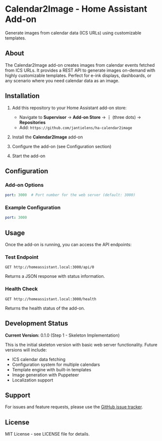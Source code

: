 # Calendar2Image - Home Assistant Add-on

Generate images from calendar data (ICS URLs) using customizable templates.

## About

The Calendar2Image add-on creates images from calendar events fetched from ICS URLs. It provides a REST API to generate images on-demand with highly customizable templates. Perfect for e-ink displays, dashboards, or any scenario where you need calendar data as an image.

## Installation

1. Add this repository to your Home Assistant add-on store:
   - Navigate to **Supervisor** → **Add-on Store** → **⋮** (three dots) → **Repositories**
   - Add: `https://github.com/jantielens/ha-calendar2image`

2. Install the **Calendar2Image** add-on

3. Configure the add-on (see Configuration section)

4. Start the add-on

## Configuration

### Add-on Options

```yaml
port: 3000  # Port number for the web server (default: 3000)
```

### Example Configuration

```yaml
port: 3000
```

## Usage

Once the add-on is running, you can access the API endpoints:

### Test Endpoint
```
GET http://homeassistant.local:3000/api/0
```

Returns a JSON response with status information.

### Health Check
```
GET http://homeassistant.local:3000/health
```

Returns the health status of the add-on.

## Development Status

**Current Version:** 0.1.0 (Step 1 - Skeleton Implementation)

This is the initial skeleton version with basic web server functionality. Future versions will include:
- ICS calendar data fetching
- Configuration system for multiple calendars
- Template engine with built-in templates
- Image generation with Puppeteer
- Localization support

## Support

For issues and feature requests, please use the [GitHub issue tracker](https://github.com/jantielens/ha-calendar2image/issues).

## License

MIT License - see LICENSE file for details.
